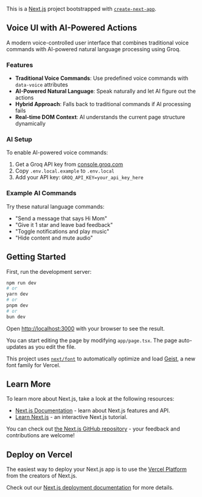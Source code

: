 This is a [Next.js](https://nextjs.org) project bootstrapped with [`create-next-app`](https://nextjs.org/docs/app/api-reference/cli/create-next-app).

## Voice UI with AI-Powered Actions

A modern voice-controlled user interface that combines traditional voice commands with AI-powered natural language processing using Groq.

### Features

- **Traditional Voice Commands**: Use predefined voice commands with `data-voice` attributes
- **AI-Powered Natural Language**: Speak naturally and let AI figure out the actions
- **Hybrid Approach**: Falls back to traditional commands if AI processing fails
- **Real-time DOM Context**: AI understands the current page structure dynamically

### AI Setup

To enable AI-powered voice commands:

1. Get a Groq API key from [console.groq.com](https://console.groq.com)
2. Copy `.env.local.example` to `.env.local`
3. Add your API key: `GROQ_API_KEY=your_api_key_here`

### Example AI Commands

Try these natural language commands:
- "Send a message that says Hi Mom"
- "Give it 1 star and leave bad feedback" 
- "Toggle notifications and play music"
- "Hide content and mute audio"

## Getting Started

First, run the development server:

```bash
npm run dev
# or
yarn dev
# or
pnpm dev
# or
bun dev
```

Open [http://localhost:3000](http://localhost:3000) with your browser to see the result.

You can start editing the page by modifying `app/page.tsx`. The page auto-updates as you edit the file.

This project uses [`next/font`](https://nextjs.org/docs/app/building-your-application/optimizing/fonts) to automatically optimize and load [Geist](https://vercel.com/font), a new font family for Vercel.

## Learn More

To learn more about Next.js, take a look at the following resources:

- [Next.js Documentation](https://nextjs.org/docs) - learn about Next.js features and API.
- [Learn Next.js](https://nextjs.org/learn) - an interactive Next.js tutorial.

You can check out [the Next.js GitHub repository](https://github.com/vercel/next.js) - your feedback and contributions are welcome!

## Deploy on Vercel

The easiest way to deploy your Next.js app is to use the [Vercel Platform](https://vercel.com/new?utm_medium=default-template&filter=next.js&utm_source=create-next-app&utm_campaign=create-next-app-readme) from the creators of Next.js.

Check out our [Next.js deployment documentation](https://nextjs.org/docs/app/building-your-application/deploying) for more details.
